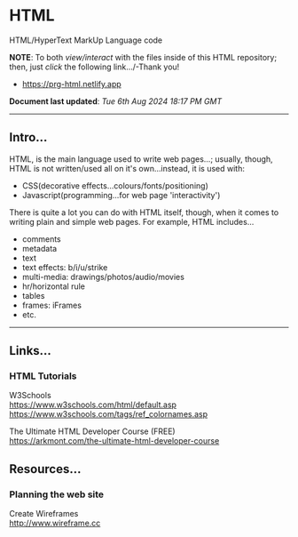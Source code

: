 # HTML
HTML/HyperText MarkUp Language code  

**NOTE**: To both *view/interact* with the files inside of this HTML repository; then, just *click* the following link.../-Thank you!

- https://prg-html.netlify.app

**Document last updated**: *Tue 6th Aug 2024 18:17 PM GMT*

-----

## Intro...

HTML, is the main language used to write web pages...; usually, though, HTML is not written/used all on it's own...instead, it is used with: 

- CSS(decorative effects...colours/fonts/positioning)
- Javascript(programming...for web page 'interactivity')

There is quite a lot you can do with HTML itself, though, when it comes to writing plain and simple web pages. For example, HTML includes...

- comments
- metadata
- text
- text effects: b/i/u/strike
- multi-media: drawings/photos/audio/movies
- hr/horizontal rule
- tables
- frames: iFrames
- etc.

-----

## Links...

### HTML Tutorials  

W3Schools   
https://www.w3schools.com/html/default.asp  
https://www.w3schools.com/tags/ref_colornames.asp  

The Ultimate HTML Developer Course (FREE)  
https://arkmont.com/the-ultimate-html-developer-course  

## Resources...

### Planning the web site  

Create Wireframes  
http://www.wireframe.cc  


